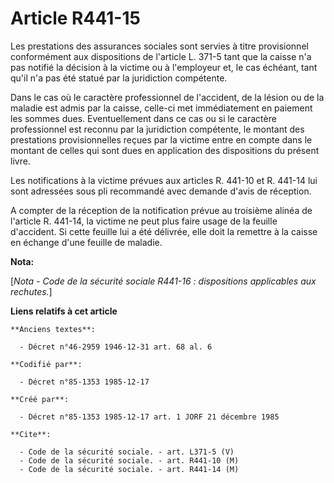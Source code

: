 # Article R441-15

Les prestations des assurances sociales sont servies à titre provisionnel conformément aux dispositions de l'article L. 371-5
tant que la caisse n'a pas notifié la décision à la victime ou à l'employeur et, le cas échéant, tant qu'il n'a pas été
statué par la juridiction compétente. 

Dans le cas où le caractère professionnel de l'accident, de la lésion ou de la maladie est admis par la caisse, celle-ci met
immédiatement en paiement les sommes dues. Eventuellement dans ce cas ou si le caractère professionnel est reconnu par la
juridiction compétente, le montant des prestations provisionnelles reçues par la victime entre en compte dans le montant de
celles qui sont dues en application des dispositions du présent livre. 

Les notifications à la victime prévues aux articles R. 441-10 et R. 441-14 lui sont adressées sous pli recommandé avec
demande d'avis de réception. 

A compter de la réception de la notification prévue au troisième alinéa de l'article R. 441-14, la victime ne peut plus faire
usage de la feuille d'accident. Si cette feuille lui a été délivrée, elle doit la remettre à la caisse en échange d'une
feuille de maladie.

**Nota:**

[*Nota - Code de la sécurité sociale R441-16 : dispositions applicables aux rechutes.*]

**Liens relatifs à cet article**

	**Anciens textes**:

	  - Décret n°46-2959 1946-12-31 art. 68 al. 6

	**Codifié par**:

	  - Décret n°85-1353 1985-12-17

	**Créé par**:

	  - Décret n°85-1353 1985-12-17 art. 1 JORF 21 décembre 1985

	**Cite**:

	  - Code de la sécurité sociale. - art. L371-5 (V)
	  - Code de la sécurité sociale. - art. R441-10 (M)
	  - Code de la sécurité sociale. - art. R441-14 (M)
